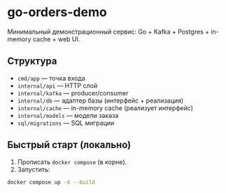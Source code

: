 # go-orders-demo

Минимальный демонстрационный сервис: Go + Kafka + Postgres + in-memory cache + web UI.

## Структура
- `cmd/app` — точка входа
- `internal/api` — HTTP слой
- `internal/kafka` — producer/consumer
- `internal/db` — адаптер базы (интерфейс + реализация)
- `internal/cache` — in-memory cache (реализует интерфейс)
- `internal/models` — модели заказа
- `sql/migrations` — SQL миграции

## Быстрый старт (локально)
1. Прописать `docker compose` (в корне).
2. Запустить:
```bash
docker compose up -d --build
